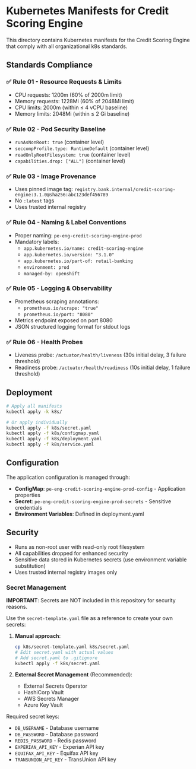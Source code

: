 # Kubernetes Manifests for Credit Scoring Engine

This directory contains Kubernetes manifests for the Credit Scoring Engine that comply with all organizational k8s standards.

## Standards Compliance

### ✅ Rule 01 - Resource Requests & Limits
- CPU requests: 1200m (60% of 2000m limit)
- Memory requests: 1228Mi (60% of 2048Mi limit)
- CPU limits: 2000m (within ≤ 4 vCPU baseline)
- Memory limits: 2048Mi (within ≤ 2 Gi baseline)

### ✅ Rule 02 - Pod Security Baseline
- `runAsNonRoot: true` (container level)
- `seccompProfile.type: RuntimeDefault` (container level)
- `readOnlyRootFilesystem: true` (container level)
- `capabilities.drop: ["ALL"]` (container level)

### ✅ Rule 03 - Image Provenance
- Uses pinned image tag: `registry.bank.internal/credit-scoring-engine:3.1.0@sha256:abc123def456789`
- No `:latest` tags
- Uses trusted internal registry

### ✅ Rule 04 - Naming & Label Conventions
- Proper naming: `pe-eng-credit-scoring-engine-prod`
- Mandatory labels:
  - `app.kubernetes.io/name: credit-scoring-engine`
  - `app.kubernetes.io/version: "3.1.0"`
  - `app.kubernetes.io/part-of: retail-banking`
  - `environment: prod`
  - `managed-by: openshift`

### ✅ Rule 05 - Logging & Observability
- Prometheus scraping annotations:
  - `prometheus.io/scrape: "true"`
  - `prometheus.io/port: "8080"`
- Metrics endpoint exposed on port 8080
- JSON structured logging format for stdout logs

### ✅ Rule 06 - Health Probes
- Liveness probe: `/actuator/health/liveness` (30s initial delay, 3 failure threshold)
- Readiness probe: `/actuator/health/readiness` (10s initial delay, 1 failure threshold)

## Deployment

```bash
# Apply all manifests
kubectl apply -k k8s/

# Or apply individually
kubectl apply -f k8s/secret.yaml
kubectl apply -f k8s/configmap.yaml
kubectl apply -f k8s/deployment.yaml
kubectl apply -f k8s/service.yaml
```

## Configuration

The application configuration is managed through:
- **ConfigMap**: `pe-eng-credit-scoring-engine-prod-config` - Application properties
- **Secret**: `pe-eng-credit-scoring-engine-prod-secrets` - Sensitive credentials
- **Environment Variables**: Defined in deployment.yaml

## Security

- Runs as non-root user with read-only root filesystem
- All capabilities dropped for enhanced security
- Sensitive data stored in Kubernetes secrets (use environment variable substitution)
- Uses trusted internal registry images only

### Secret Management

**IMPORTANT**: Secrets are NOT included in this repository for security reasons.

Use the `secret-template.yaml` file as a reference to create your own secrets:

1. **Manual approach**:
   ```bash
   cp k8s/secret-template.yaml k8s/secret.yaml
   # Edit secret.yaml with actual values
   # Add secret.yaml to .gitignore
   kubectl apply -f k8s/secret.yaml
   ```

2. **External Secret Management** (Recommended):
   - External Secrets Operator
   - HashiCorp Vault
   - AWS Secrets Manager
   - Azure Key Vault

Required secret keys:
- `DB_USERNAME` - Database username
- `DB_PASSWORD` - Database password  
- `REDIS_PASSWORD` - Redis password
- `EXPERIAN_API_KEY` - Experian API key
- `EQUIFAX_API_KEY` - Equifax API key
- `TRANSUNION_API_KEY` - TransUnion API key

